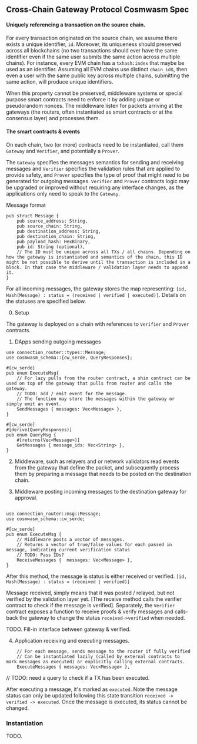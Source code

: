 ## Cross-Chain Gateway Protocol Cosmwasm Spec 

#### Uniquely referencing a transaction on the source chain.

For every transaction originated on the source chain, we assume there exists a unique identifier, `id`. Moreover, its uniqueness should preserved across all blockchains (no two transactions should ever have the same identifier even if the same user submits the same action across multiple chains). For instance, every EVM chain has a `txhash:index` that maybe be used as an identifier. Assuming all EVM chains use distinct `chain_id`s, then even a user with the same public key across multiple chains, submitting the same action, will produce unique identifiers.

When this property cannot be preserved, middleware systems or special purpose smart contracts need to enforce it by adding unique or pseudorandom nonces. The middleware listen for packets arriving at the gateways (the routers, often instantiated as smart contracts or at the consensus layer) and processes them. 

#### The smart contracts & events

On each chain, two (or more) contracts need to be instantiated, call them `Gateway` and `Verifier`, and potentially a `Prover`. 

The `Gateway` specifies the messages semantics for sending and receiving messages and `Verifier` specifies the validation rules that are applied to provide safety, and `Prover` specifies the type of proof that might need to be generated for outgoing messages. `Verifier` and `Prover` contracts logic may be upgraded or improved without requiring any interface changes, as the applications only need to speak to the `Gateway`.


Message format
```
pub struct Message {
    pub source_address: String,
    pub source_chain: String,
    pub destination_address: String,
    pub destination_chain: String,
    pub payload_hash: HexBinary,
    pub id: String (optional), 
    // The ID must be unique across all TXs / all chains. Depending on how the gateway is instantiated and semantics of the chain, this ID might be not possible to derive until the transaction is included in a block. In that case the middleware / validation layer needs to append it.    
}
```

For all incoming messages, the gateway stores the map representing: `[id, Hash(Message) : status = (received | verified | executed)]`. 
Details on the statuses are specified below. 

0. Setup

The gateway is deployed on a chain with references to `Verifier` and `Prover` contracts. 

1. DApps sending outgoing messages
```
use connection_router::types::Message;
use cosmwasm_schema::{cw_serde, QueryResponses};

#[cw_serde]
pub enum ExecuteMsg{
    // For lazy pulls from the router contract, a shim contract can be used on top of the gateway that pulls from router and calls the gateway. 
    // TODO: add / emit event for the message. 
    // The function may store the messages within the gateway or simply emit an event.    
    SendMessages { messages: Vec<Message> }, 
}

#[cw_serde]
#[derive(QueryResponses)]
pub enum QueryMsg {
    #[returns(Vec<Message>)]
    GetMessages { message_ids: Vec<String> },
}
```

2. Middleware, such as relayers and or network validators read events from the gateway that define the packet, and subsequently process them by preparing a message that needs to be posted on the destination chain.

3. Middleware posting incoming messages to the destination gateway for approval.

```

use connection_router::msg::Message;
use cosmwasm_schema::cw_serde;

#[cw_serde]
pub enum ExecuteMsg {
    // Middleware posts a vector of messages. 
    // Returns a vector of true/false values for each passed in message, indicating current verification status
    // TODO: Pass IDs? 
    ReceiveMessages {  messages: Vec<Message> },
}
```

After this method, the message is status is either received or verified.
`[id, Hash(Message) : status = (received | verified)]`

Message received, simply means that it was posted / relayed, but not verified by the validation layer yet. [The receive method calls the verifier contract to check if the message is verified]. Separately, the `Verifier` contract exposes a function to receive proofs & verify messages and calls-back the gateway to change the status `received->verified` when needed. 

TODO. Fill-in interface between gateway & verified.  

4. Application receiving and executing messages.
```
    // For each message, sends message to the router if fully verified
    // Can be instantiated lazily (called by external contracts to mark messages as executed) or explicitly calling external contracts. 
    ExecuteMessages { messages: Vec<Message> },
```

// TODO: need a query to check if a TX has been executed. 

After executing a message, it's marked as `executed`. Note the message status can only be updated following this state transition `received -> verified -> executed`. Once the message is executed, its status cannot be changed. 

### Instantiation

TODO.

